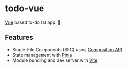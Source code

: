 # todo-vue

[Vue](https://vuejs.org/) based to-do list app. :vulcan_salute:

## Features

- Single-File Components (SFC) using [Composition API](https://vuejs.org/api/sfc-script-setup.html)
- State management with [Pinia](https://pinia.vuejs.org/)
- Module bundling and dev server with [Vite](https://vitejs.dev/)
